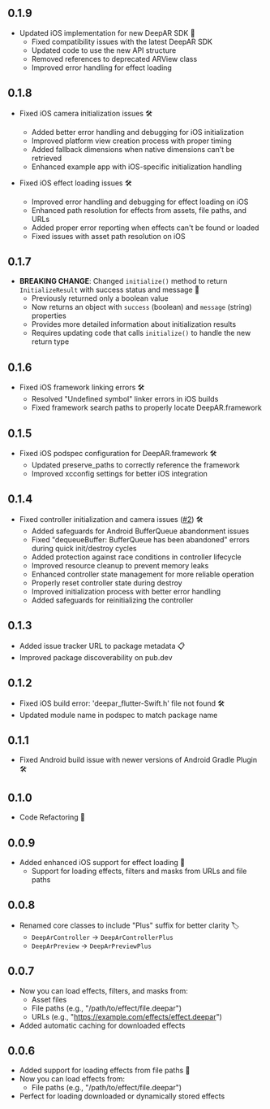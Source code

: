 ## 0.1.9

- Updated iOS implementation for new DeepAR SDK 🚀
  - Fixed compatibility issues with the latest DeepAR SDK
  - Updated code to use the new API structure
  - Removed references to deprecated ARView class
  - Improved error handling for effect loading

## 0.1.8

- Fixed iOS camera initialization issues 🛠️
  - Added better error handling and debugging for iOS initialization
  - Improved platform view creation process with proper timing
  - Added fallback dimensions when native dimensions can't be retrieved
  - Enhanced example app with iOS-specific initialization handling

- Fixed iOS effect loading issues 🛠️
  - Improved error handling and debugging for effect loading on iOS
  - Enhanced path resolution for effects from assets, file paths, and URLs
  - Added proper error reporting when effects can't be found or loaded
  - Fixed issues with asset path resolution on iOS

## 0.1.7

- **BREAKING CHANGE**: Changed `initialize()` method to return `InitializeResult` with success status and message 🚨
  - Previously returned only a boolean value
  - Now returns an object with `success` (boolean) and `message` (string) properties
  - Provides more detailed information about initialization results
  - Requires updating code that calls `initialize()` to handle the new return type

## 0.1.6

- Fixed iOS framework linking errors 🛠️
  - Resolved "Undefined symbol" linker errors in iOS builds
  - Fixed framework search paths to properly locate DeepAR.framework

## 0.1.5

- Fixed iOS podspec configuration for DeepAR.framework 🛠️
  - Updated preserve_paths to correctly reference the framework
  - Improved xcconfig settings for better iOS integration

## 0.1.4

- Fixed controller initialization and camera issues ([#2](https://github.com/Ifoegbu1/deepar-flutter-plus/issues/2)) 🛠️
  - Added safeguards for Android BufferQueue abandonment issues
  - Fixed "dequeueBuffer: BufferQueue has been abandoned" errors during quick init/destroy cycles
  - Added protection against race conditions in controller lifecycle
  - Improved resource cleanup to prevent memory leaks
  - Enhanced controller state management for more reliable operation
  - Properly reset controller state during destroy
  - Improved initialization process with better error handling
  - Added safeguards for reinitializing the controller


## 0.1.3

- Added issue tracker URL to package metadata 📋
- Improved package discoverability on pub.dev

## 0.1.2

- Fixed iOS build error: 'deepar_flutter-Swift.h' file not found 🛠️
- Updated module name in podspec to match package name

## 0.1.1

- Fixed Android build issue with newer versions of Android Gradle Plugin 🛠️

## 0.1.0

- Code Refactoring 🔄

## 0.0.9

- Added enhanced iOS support for effect loading 📱
  - Support for loading effects, filters and masks from URLs and file paths

## 0.0.8

- Renamed core classes to include "Plus" suffix for better clarity 🏷️
  - `DeepArController` → `DeepArControllerPlus`
  - `DeepArPreview` → `DeepArPreviewPlus`

## 0.0.7

- Now you can load effects, filters, and masks from:
  - Asset files
  - File paths (e.g., "/path/to/effect/file.deepar")
  - URLs (e.g., "https://example.com/effects/effect.deepar")
- Added automatic caching for downloaded effects

## 0.0.6

- Added support for loading effects from file paths 🎉
- Now you can load effects from:
  - File paths (e.g., "/path/to/effect/file.deepar")
- Perfect for loading downloaded or dynamically stored effects

